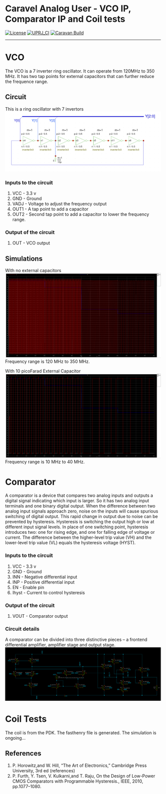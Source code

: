 # Caravel Analog User - VCO IP, Comparator IP and Coil tests

[![License](https://img.shields.io/badge/License-Apache%202.0-blue.svg)](https://opensource.org/licenses/Apache-2.0) [![UPRJ_CI](https://github.com/efabless/caravel_user_project_analog/actions/workflows/user_project_ci.yml/badge.svg)](https://github.com/efabless/caravel_user_project_analog/actions/workflows/user_project_ci.yml) [![Caravan Build](https://github.com/efabless/caravel_user_project_analog/actions/workflows/caravan_build.yml/badge.svg)](https://github.com/efabless/caravel_user_project_analog/actions/workflows/caravan_build.yml)

---

# VCO
The VCO is a 7 inverter ring oscillator. It can operate from 120MHz to 350 MHz. It has two tap points for external capacitors that can further reduce the frequence range.

## Circuit
This is a ring oscillator with 7 invertors
![](docs/VCO_circuit.png)

### Inputs to the circuit
1. VCC - 3.3 v
2. GND - Ground
3. VADJ - Voltage to adjust the frequency output
4. OUT1 - A tap point to add a capacitor
5. OUT2 - Second tap point to add a capacitor to lower the frequency range.

### Output of the circuit
1. OUT - VCO output

## Simulations

With no external capacitors
![](docs/VCO_no_external_cap.png)
Frequency range is 120 MHz to 350 MHz.

With 10 picoFarad External Capacitor 
![](docs/VCO_10p_external_cap.png)
Frequency range is 10 MHz to 40 MHz.


# Comparator
A comparator is a device that compares two analog inputs and outputs a digital signal indicating which input is larger. So it has two analog input terminals and one binary digital output. 
When the difference between two analog input signals approach zero, noise on the inputs will cause spurious switching of digital output. This rapid change in output due to noise can be prevented by hysteresis. Hysteresis is switching the output high or low at different input signal levels. In place of one switching point, hysteresis introduces two: one for rising edge, and one for falling edge of voltage or current. The difference between the higher-level trip value (VH) and the lower-level trip value (VL) equals the hysteresis voltage (HYST).

### Inputs to the circuit
1. VCC - 3.3 v
2. GND - Ground
3. INN - Negative differential input
4. INP - Positive differential input
5. EN  - Enable pin
6. Ihyst - Current to control hysteresis

### Output of the circuit
1. VOUT - Comparator output

### Circuit details
A comparator can be divided into three distinctive pieces – a frontend differential amplifier, amplifier stage and output stage.
![](docs/Comparator_circuit.png)

# Coil Tests
The coil is from the PDK. The fasthenry file is generated. The simulation is ongoing...

## References
1. P. Horowitz,and W. Hill, “The Art of Electronics,” Cambridge Press University, 3rd ed (references) 
2. P. Furth, Y. Tsen, V. Kulkarni,and T. Raju, On the Design of Low-Power CMOS Comparators with Programmable Hysteresis., IEEE, 2010, pp.1077–1080.

